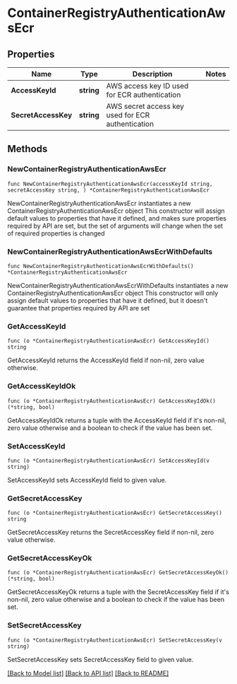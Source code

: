 # ContainerRegistryAuthenticationAwsEcr

## Properties

Name | Type | Description | Notes
------------ | ------------- | ------------- | -------------
**AccessKeyId** | **string** | AWS access key ID used for ECR authentication | 
**SecretAccessKey** | **string** | AWS secret access key used for ECR authentication | 

## Methods

### NewContainerRegistryAuthenticationAwsEcr

`func NewContainerRegistryAuthenticationAwsEcr(accessKeyId string, secretAccessKey string, ) *ContainerRegistryAuthenticationAwsEcr`

NewContainerRegistryAuthenticationAwsEcr instantiates a new ContainerRegistryAuthenticationAwsEcr object
This constructor will assign default values to properties that have it defined,
and makes sure properties required by API are set, but the set of arguments
will change when the set of required properties is changed

### NewContainerRegistryAuthenticationAwsEcrWithDefaults

`func NewContainerRegistryAuthenticationAwsEcrWithDefaults() *ContainerRegistryAuthenticationAwsEcr`

NewContainerRegistryAuthenticationAwsEcrWithDefaults instantiates a new ContainerRegistryAuthenticationAwsEcr object
This constructor will only assign default values to properties that have it defined,
but it doesn't guarantee that properties required by API are set

### GetAccessKeyId

`func (o *ContainerRegistryAuthenticationAwsEcr) GetAccessKeyId() string`

GetAccessKeyId returns the AccessKeyId field if non-nil, zero value otherwise.

### GetAccessKeyIdOk

`func (o *ContainerRegistryAuthenticationAwsEcr) GetAccessKeyIdOk() (*string, bool)`

GetAccessKeyIdOk returns a tuple with the AccessKeyId field if it's non-nil, zero value otherwise
and a boolean to check if the value has been set.

### SetAccessKeyId

`func (o *ContainerRegistryAuthenticationAwsEcr) SetAccessKeyId(v string)`

SetAccessKeyId sets AccessKeyId field to given value.


### GetSecretAccessKey

`func (o *ContainerRegistryAuthenticationAwsEcr) GetSecretAccessKey() string`

GetSecretAccessKey returns the SecretAccessKey field if non-nil, zero value otherwise.

### GetSecretAccessKeyOk

`func (o *ContainerRegistryAuthenticationAwsEcr) GetSecretAccessKeyOk() (*string, bool)`

GetSecretAccessKeyOk returns a tuple with the SecretAccessKey field if it's non-nil, zero value otherwise
and a boolean to check if the value has been set.

### SetSecretAccessKey

`func (o *ContainerRegistryAuthenticationAwsEcr) SetSecretAccessKey(v string)`

SetSecretAccessKey sets SecretAccessKey field to given value.



[[Back to Model list]](../README.md#documentation-for-models) [[Back to API list]](../README.md#documentation-for-api-endpoints) [[Back to README]](../README.md)


